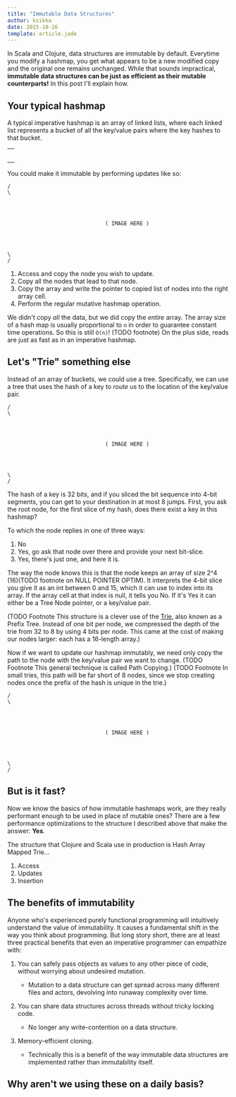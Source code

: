 ```yaml
---
title: "Immutable Data Structures"
author: ksikka
date: 2015-10-26
template: article.jade
---
```


In Scala and Clojure, data structures are immutable by default.
Everytime you modify a hashmap, you get what appears to be a new modified copy
and the original one remains unchanged.
While that sounds impractical, **immutable
data structures can be just as efficient as their mutable counterparts!**
In this post I'll explain how.

## Your typical hashmap

A typical imperative hashmap is an array of linked lists,
where each linked list represents a bucket of all the key/value pairs where the key hashes
to that bucket.

<section class="illustration">
  <table class="vertical-array">
    <tr><td>
      <div class="ll-wrapper">
        <div class="ll-pointer">
        </div><div class="ll-edge">
        </div><div class="ll-edge">
        </div><div class="ll-node">
        </div><div class="ll-edge">
        </div><div class="ll-node">
        </div><div class="ll-edge">
        </div><div class="ll-node"></div>
      </div>
    </td></tr>
    <tr><td>
      <div class="ll-wrapper">
        <div class="ll-pointer">
        </div><div class="ll-edge">
        </div><div class="ll-edge">
        </div><div class="ll-node"></div>
      </div>
    </td></tr>
    <tr><td></td></tr>
    <tr><td>
      <div class="ll-wrapper">
        <div class="ll-pointer">
        </div><div class="ll-edge">
        </div><div class="ll-edge">
        </div><div class="ll-node">
        </div><div class="ll-edge">
        </div><div class="ll-node"></div>
      </div>
    </td></tr>
    <tr><td>
      <div class="ll-wrapper">
        <div class="ll-pointer">
        </div><div class="ll-edge">
        </div><div class="ll-edge">
        </div><div class="ll-node"></div>
      </div>
    </td></tr>
  </table>
</section>

You could make it immutable by performing updates like so:

```
/                                                                           \




                               ( IMAGE HERE )




\                                                                           /
```

1. Access and copy the node you wish to update.
2. Copy all the nodes that lead to that node.
3. Copy the array and write the pointer to copied list of nodes into the right array cell.
4. Perform the regular mutative hashmap operation.

We didn't copy _all_ the data, but we did copy the _entire_ array.
The array size of a hash map is usually proportional to `n`
in order to guarantee constant time operations.
So this is still `O(n)`! (TODO footnote) On the plus side, reads are just as fast as in an imperative hashmap.

## Let's "Trie" something else

Instead of an array of buckets, we could use a tree.
Specifically, we can use a tree that uses the hash of
a key to _route_ us to the location of the key/value pair.

```
/                                                                           \




                               ( IMAGE HERE )




\                                                                           /
```

The hash of a key is 32 bits, and if you sliced the bit sequence into 4-bit segments,
you can get to your destination in at most 8 jumps.
First, you ask the root node, for the first slice of my hash,
does there exist a key in this hashmap?

To which the node replies in one of three ways:
1. No
2. Yes, go ask that node over there and provide your next bit-slice.
3. Yes, there's just one, and here it is.

The way the node knows this is that the node keeps an
array of size 2^4 (16)(TODO footnote on NULL POINTER OPTIM). It interprets the 4-bit slice
you give it as an int between 0 and 15, which it
can use to index into its array. If the array cell
at that index is null, it tells you No.
If it's Yes it can either be a Tree Node pointer,
or a key/value pair.

(TODO Footnote This structure is a clever use of the [Trie](https://en.wikipedia.org/wiki/Trie),
also known as a Prefix Tree. Instead of one bit per node,
we compressed the depth of the trie from 32 to 8 by using 4 bits per node.
This came at the cost of making our nodes larger: each has a 16-length array.)

Now if we want to update our hashmap immutably, we need only copy the path
to the node with the key/value pair we want to change. (TODO Footnote This general technique is called Path Copying.)
(TODO Footnote In small tries, this path will be far short of 8 nodes, since
we stop creating nodes once the prefix of the hash is unique in the trie.)

```
/                                                                           \




                               ( IMAGE HERE )




\                                                                           /
```

## But is it fast?

Now we know the basics of how immutable hashmaps work,
are they really performant enough to be used in place of
mutable ones? There are a few performance optimizations
to the structure I described above that make the answer: **Yes**.

The structure that Clojure and Scala use in production
is Hash Array Mapped Trie...

1. Access
2. Updates
3. Insertion

## The benefits of immutability

Anyone who's experienced purely functional programming
will intuitively understand the value of immutability.
It causes a fundamental shift in the way you think about programming.
But long story short, there are at least three practical benefits
that even an imperative programmer can empathize with:

1. You can safely pass objects as values to any other piece of code,
without worrying about undesired mutation.
    - Mutation to a data structure can get spread across many
    different files and actors, devolving into runaway complexity over time.

2. You can share data structures across threads without tricky locking code.
    - No longer any write-contention on a data structure.

3. Memory-efficient cloning.
    - Technically this is a benefit of the way immutable data structures
    are implemented rather than immutability itself.

## Why aren't we using these on a daily basis?


<!--
#### Balogna

`HashMap = (ChangeOperation, OldHashMap)`

In this structure, you record the modifications in a linked list,
so writes are extremely fast.
But in order to know the value associated with some key,
you may have to traverse the entire list of the modifications.
(TODO footnote: You can do slighly better in some cases if you move the key/value pair
to the front of the list when you access it, but
you'd still get `O(n)` cost for random accesses.)

We've seen two solutions and we want to reach a middle
ground between them. We don't want to copy the _entire_
bucket array in a traditional hash map as we did in Naive Solution 2,
but we want to do some copying to make reads faster
than in Naive Solution 1. One avenue we haven't explored yet
is to use trees, and it turns out, there's an efficient solution
if you go down that branch of thought.


-->


